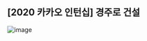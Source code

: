 ## [2020 카카오 인턴십] 경주로 건설

![image](https://user-images.githubusercontent.com/22045163/116574247-82ac4700-a948-11eb-81a2-3873eb8e1ba7.png)
